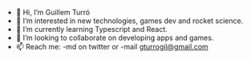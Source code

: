 - 👋 Hi, I’m Guillem Turró
- 👀 I’m interested in new technologies, games dev and rocket science.
- 🌱 I’m currently learning Typescript and React.
- 💞️ I’m looking to collaborate on developing apps and games.
- 📫 Reach me: -md on twitter or -mail gturrogil@gmail.com
